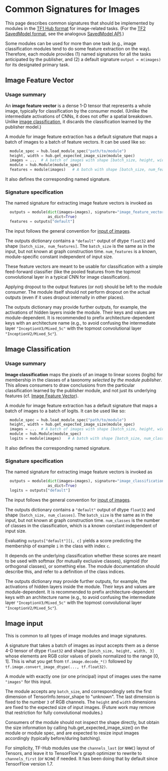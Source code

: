 <!--* freshness: { owner: 'akhorlin' reviewed: '2021-10-15' } *-->

# Common Signatures for Images

This page describes common signatures that should be implemented by modules in
the [TF1 Hub format](../tf1_hub_module.md) for image-related tasks. (For the
[TF2 SavedModel format](../tf2_saved_model.md), see the analogous
[SavedModel API](../common_saved_model_apis/images.md).)

Some modules can be used for more than one task (e.g., image classification
modules tend to do some feature extraction on the way). Therefore, each module
provides (1) named signatures for all the tasks anticipated by the publisher,
and (2) a default signature `output = m(images)` for its designated primary
task.

<a name="feature-vector"></a>
## Image Feature Vector

### Usage summary

An **image feature vector** is a dense 1-D tensor that represents a whole image,
typically for classification by the consumer model. (Unlike the intermediate
activations of CNNs, it does not offer a spatial breakdown. Unlike [image
classification](#classification), it discards the classification learned
by the publisher model.)

A module for image feature extraction has a default signature that maps a batch
of images to a batch of feature vectors. It can be used like so:

```python
  module_spec = hub.load_module_spec("path/to/module")
  height, width = hub.get_expected_image_size(module_spec)
  images = ...  # A batch of images with shape [batch_size, height, width, 3].
  module = hub.Module(module_spec)
  features = module(images)   # A batch with shape [batch_size, num_features].
```

It also defines the corresponding named signature.

### Signature specification

The named signature for extracting image feature vectors is invoked as

```python
  outputs = module(dict(images=images), signature="image_feature_vector",
                   as_dict=True)
  features = outputs["default"]
```

The input follows the general convention for
[input of images](#input).

The outputs dictionary contains a `"default"` output of dtype `float32` and
shape `[batch_size, num_features]`. The `batch_size` is the same as in the
input, but not known at graph construction time. `num_features` is a known,
module-specific constant independent of input size.

These feature vectors are meant to be usable for classification with a simple
feed-forward classifier (like the pooled features from the topmost convolutional
layer in a typical CNN for image classification).

Applying dropout to the output features (or not) should be left to the module
consumer. The module itself should not perform dropout on the actual outputs
(even if it uses dropout internally in other places).

The outputs dictionary may provide further outputs, for example, the activations
of hidden layers inside the module. Their keys and values are module-dependent.
It is recommended to prefix architecture-dependent keys with an architecture
name (e.g., to avoid confusing the intermediate layer `"InceptionV3/Mixed_5c"`
with the topmost convolutional layer `"InceptionV2/Mixed_5c"`).

<a name="classification"></a>
## Image Classification

### Usage summary

**Image classification** maps the pixels of an image to linear scores (logits)
for membership in the classes of a taxonomy _selected by the module publisher_.
This allows consumers to draw conclusions from the particular classification
learned by the publisher module, and not just its underlying features (cf.
[Image Feature Vector](#feature-vector)).

A module for image feature extraction has a default signature that maps a batch
of images to a batch of logits. It can be used like so:

```python
  module_spec = hub.load_module_spec("path/to/module")
  height, width = hub.get_expected_image_size(module_spec)
  images = ...  # A batch of images with shape [batch_size, height, width, 3].
  module = hub.Module(module_spec)
  logits = module(images)   # A batch with shape [batch_size, num_classes].
```

It also defines the corresponding named signature.

### Signature specification

The named signature for extracting image feature vectors is invoked as

```python
  outputs = module(dict(images=images), signature="image_classification",
                   as_dict=True)
  logits = outputs["default"]
```

The input follows the general convention for
[input of images](#input).

The outputs dictionary contains a `"default"` output of dtype `float32` and
shape `[batch_size, num_classes]`. The `batch_size` is the same as in the input,
but not known at graph construction time. `num_classes` is the number of classes
in the classification, which is a known constant independent of input size.

Evaluating `outputs["default"][i, c]` yields a score predicting the membership
of example `i` in the class with index `c`.

It depends on the underlying classification whether these scores are meant to be
used with softmax (for mutually exclusive classes), sigmoid (for orthogonal
classes), or something else. The module documentation should describe this,
and refer to a definition of the class indices.

The outputs dictionary may provide further outputs, for example, the activations
of hidden layers inside the module. Their keys and values are module-dependent.
It is recommended to prefix architecture-dependent keys with an architecture
name (e.g., to avoid confusing the intermediate layer `"InceptionV3/Mixed_5c"`
with the topmost convolutional layer `"InceptionV2/Mixed_5c"`).

<a name="input"></a>
## Image input

This is common to all types of image modules and image signatures.

A signature that takes a batch of images as input accepts them as a dense 4-D
tensor of dtype `float32` and shape `[batch_size, height, width, 3]` whose
elements are RGB color values of pixels normalized to the range [0, 1]. This is
what you get from `tf.image.decode_*()` followed by
`tf.image.convert_image_dtype(..., tf.float32)`.

A module with exactly one (or one principal) input of images uses the name
`"images"` for this input.

The module accepts any `batch_size`, and correspondingly sets the first
dimension of TensorInfo.tensor_shape to "unknown". The last dimension is fixed
to the number `3` of RGB channels. The `height` and `width` dimensions are
fixed to the expected size of input images. (Future work may remove that
restriction for fully convolutional modules.)

Consumers of the module should not inspect the shape directly, but obtain
the size information by calling hub.get_expected_image_size()
on the module or module spec, and are expected to resize input images
accordingly (typically before/during batching).

For simplicity, TF-Hub modules use the `channels_last`
(or `NHWC`) layout of Tensors, and leave it to TensorFlow's graph optimizer
to rewrite to `channels_first` (or `NCHW`) if needed. It has been doing that
by default since TensorFlow version 1.7.
